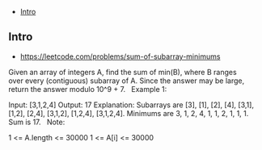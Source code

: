 - [Intro](#intro)

## Intro

- https://leetcode.com/problems/sum-of-subarray-minimums

Given an array of integers A, find the sum of min(B), where B ranges over every (contiguous) subarray of A.
Since the answer may be large, return the answer modulo 10^9 + 7.
 
Example 1:

Input: [3,1,2,4]
Output: 17
Explanation: Subarrays are [3], [1], [2], [4], [3,1], [1,2], [2,4], [3,1,2], [1,2,4], [3,1,2,4]. 
Minimums are 3, 1, 2, 4, 1, 1, 2, 1, 1, 1.  Sum is 17.
 
Note:

1 <= A.length <= 30000
1 <= A[i] <= 30000


 

